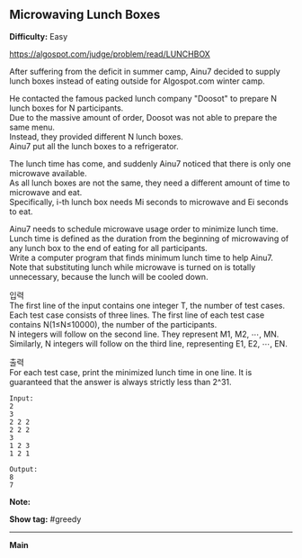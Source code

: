 ## Microwaving Lunch Boxes

**Difficulty:** Easy

https://algospot.com/judge/problem/read/LUNCHBOX

After suffering from the deficit in summer camp, Ainu7 decided to supply lunch boxes instead of eating outside for Algospot.com winter camp. <br/>

He contacted the famous packed lunch company "Doosot" to prepare N lunch boxes for N participants. <br/>
Due to the massive amount of order, Doosot was not able to prepare the same menu. <br/>
Instead, they provided different N lunch boxes. <br/>
Ainu7 put all the lunch boxes to a refrigerator. <br/>

The lunch time has come, and suddenly Ainu7 noticed that there is only one microwave available. <br/>
As all lunch boxes are not the same, they need a different amount of time to microwave and eat. <br/>
Specifically, i-th lunch box needs Mi seconds to microwave and Ei seconds to eat.

Ainu7 needs to schedule microwave usage order to minimize lunch time. <br/>
Lunch time is defined as the duration from the beginning of microwaving of any lunch box to the end of eating for all participants. <br/>
Write a computer program that finds minimum lunch time to help Ainu7. <br/>
Note that substituting lunch while microwave is turned on is totally unnecessary, because the lunch will be cooled down. <br/>

입력 <br/>
The first line of the input contains one integer T, the number of test cases. <br/>
Each test case consists of three lines. The first line of each test case contains N(1≤N≤10000), the number of the participants. <br/>
N integers will follow on the second line. They represent M1, M2, ⋯, MN. <br/>
Similarly, N integers will follow on the third line, representing E1, E2, ⋯, EN. <br/>

출력 <br/>
For each test case, print the minimized lunch time in one line. It is guaranteed that the answer is always strictly less than 2^31.

```
Input:
2
3
2 2 2
2 2 2
3
1 2 3
1 2 1

Output: 
8
7
```

**Note:**

**Show tag:** \#greedy

------------------------------------

**Main** <br/>
